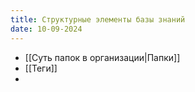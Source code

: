 ```yaml
---
title: Структурные элементы базы знаний
date: 10-09-2024
---
```

- [[Суть папок в организации|Папки]]
- [[Теги]]
- 